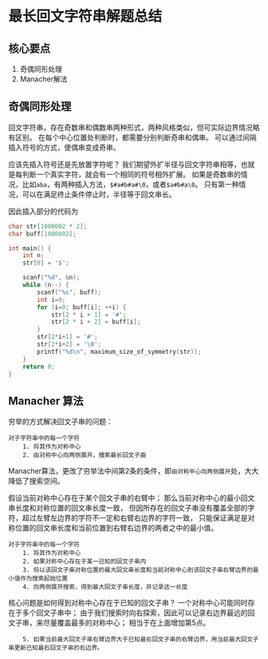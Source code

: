 # 最长回文字符串解题总结


## 核心要点
1. 奇偶同形处理
2. Manacher解法


## 奇偶同形处理

回文字符串，存在奇数串和偶数串两种形式，两种风格类似，但可实际边界情况略有区别。
在每个中心位置处判断时，都需要分别判断奇串和偶串。
可以通过间隔插入符号的方式，使偶串变成奇串。

应该先插入符号还是先放置字符呢？
我们期望外扩半径与回文字符串相等，也就是每判断一个真实字符，就会有一个相同的符号相外扩展。
如果是奇数串的情况，比如`aba`，有两种插入方法，`$#a#b#a#\0`，或者`$a#b#a\0`。
只有第一种情况，可以在满足终止条件停止时，半径等于回文串长。

因此插入部分的代码为
```C++
char str[1000002 * 2];
char buff[1000002];

int main() {
    int n;
    str[0] = '$';

    scanf("%d", &n);
    while (n--) {
        scanf("%s", buff);
        int i=0;
        for (i=0; buff[i]; ++i) {
            str[2 * i + 1] = '#';
            str[2 * i + 2] = buff[i];
        }
        str[2*i+1] = '#';
        str[2*i+2] = '\0';
        printf("%d\n", maximum_size_of_symmetry(str));
    }
    return 0;
}
```


## Manacher 算法

穷举的方式解决回文子串的问题：
```
对于字符串中的每一个字符
    1. 将其作为对称中心
    2. 由对称中心向两侧展开，搜索最长回文子曲
```

Manacher算法，更改了穷举法中间第2条的条件，即`由对称中心向两侧展开`处，大大降低了搜索空间。

假设当前对称中心存在于某个回文子串的右臂中；
那么当前对称中心的最小回文串长度和对称位置的回文串长度一致，
但因所存在的回文子串没有覆盖全部的字符，超过左臂左边界的字符不一定和右臂右边界的字符一致，
只能保证满足是对称位置的回文串长度和当前位置到右臂右边界的两者之中的最小值。

```
对于字符串中的每一个字符
    1. 将其作为对称中心
    2. 如果对称中心存在于某一已知的回文子串内
    3. 将以该回文子串对称位置的最大回文串长度和当前对称中心到该回文子串右臂边界的最小值作为搜索起始位置
    4. 向两侧展开搜索，得到最大回文子串长度，并记录这一长度
```

核心问题是如何得到对称中心存在于已知的回文子串？
一个对称中心可能同时存在于多个回文子串中；
由于我们搜索时向右探索，因此可以记录右边界最远的回文子串，来尽量覆盖最多的对称中心；
相当于在上面增加第5点。
```
    5. 如果当前最大回文子串右臂边界大于已知最右回文子串的右臂边界，用当前最大回文子串更新已知最右回文子串的右边界。
```
